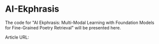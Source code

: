 # AI-Ekphrasis

The code for "AI Ekphrasis: Multi-Modal Learning with Foundation Models for Fine-Grained Poetry Retrieval" will be presented here.

Article URL: 
